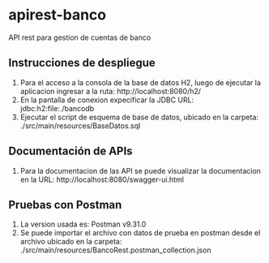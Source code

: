 # apirest-banco
API rest para gestion de cuentas de banco

## Instrucciones de despliegue
1. Para el acceso a la consola de la base de datos H2, luego de ejecutar la aplicacion ingresar a la ruta: http://localhost:8080/h2/
2. En la pantalla de conexion expecificar la JDBC URL: jdbc:h2:file:./bancodb
3. Ejecutar el script de esquema de base de datos, ubicado en la carpeta: ./src/main/resources/BaseDatos.sql

## Documentación de APIs
1. Para la documentacion de las API se puede visualizar la documentacion en la URL: http://localhost:8080/swagger-ui.html

## Pruebas con Postman
1. La version usada es: Postman v9.31.0
2. Se puede importar el archivo con datos de prueba en postman desde el archivo ubicado en la carpeta: ./src/main/resources/BancoRest.postman_collection.json
